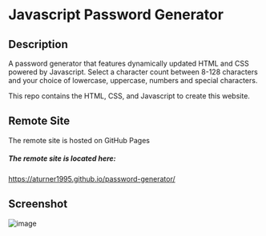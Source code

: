 # Javascript Password Generator

## Description

A password generator that features dynamically updated HTML and CSS powered by Javascript. Select a character count between 8-128 characters and your choice of lowercase, uppercase, numbers and special characters.

This repo contains the HTML, CSS, and Javascript to create this website.

## Remote Site

The remote site is hosted on GitHub Pages

##### The remote site is located here:
https://aturner1995.github.io/password-generator/

## Screenshot
![image](https://user-images.githubusercontent.com/120421650/215539998-35510c3a-24a6-4d26-95b5-0ef3b91516a8.png)


